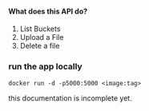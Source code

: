 #### What does this API do?

1. List Buckets 
2. Upload a File
3. Delete a file

### run the app locally

```
docker run -d -p5000:5000 <image:tag>
```

this documentation is incomplete yet.